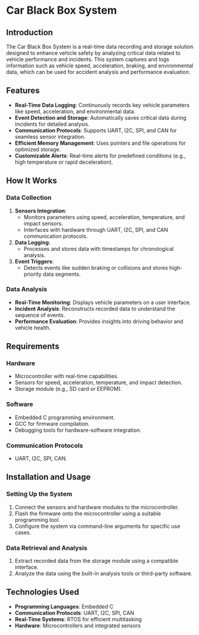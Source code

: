 # Car Black Box System

## Introduction
The Car Black Box System is a real-time data recording and storage solution designed to enhance vehicle safety by analyzing critical data related to vehicle performance and incidents. This system captures and logs information such as vehicle speed, acceleration, braking, and environmental data, which can be used for accident analysis and performance evaluation.

## Features
- **Real-Time Data Logging**: Continuously records key vehicle parameters like speed, acceleration, and environmental data.
- **Event Detection and Storage**: Automatically saves critical data during incidents for detailed analysis.
- **Communication Protocols**: Supports UART, I2C, SPI, and CAN for seamless sensor integration.
- **Efficient Memory Management**: Uses pointers and file operations for optimized storage.
- **Customizable Alerts**: Real-time alerts for predefined conditions (e.g., high temperature or rapid deceleration).

## How It Works

### Data Collection
1. **Sensors Integration**:
   - Monitors parameters using speed, acceleration, temperature, and impact sensors.
   - Interfaces with hardware through UART, I2C, SPI, and CAN communication protocols.
2. **Data Logging**:
   - Processes and stores data with timestamps for chronological analysis.
3. **Event Triggers**:
   - Detects events like sudden braking or collisions and stores high-priority data segments.

### Data Analysis
- **Real-Time Monitoring**: Displays vehicle parameters on a user interface.
- **Incident Analysis**: Reconstructs recorded data to understand the sequence of events.
- **Performance Evaluation**: Provides insights into driving behavior and vehicle health.

## Requirements
### Hardware
- Microcontroller with real-time capabilities.
- Sensors for speed, acceleration, temperature, and impact detection.
- Storage module (e.g., SD card or EEPROM).

### Software
- Embedded C programming environment.
- GCC for firmware compilation.
- Debugging tools for hardware-software integration.

### Communication Protocols
- UART, I2C, SPI, CAN.

## Installation and Usage
### Setting Up the System
1. Connect the sensors and hardware modules to the microcontroller.
2. Flash the firmware onto the microcontroller using a suitable programming tool.
3. Configure the system via command-line arguments for specific use cases.

### Data Retrieval and Analysis
1. Extract recorded data from the storage module using a compatible interface.
2. Analyze the data using the built-in analysis tools or third-party software.

## Technologies Used
- **Programming Languages**: Embedded C
- **Communication Protocols**: UART, I2C, SPI, CAN
- **Real-Time Systems**: RTOS for efficient multitasking
- **Hardware**: Microcontrollers and integrated sensors
